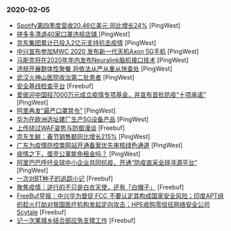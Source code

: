 ### 2020-02-05

* [Spotify第四季度营收20.46亿美元 同比增长24%](https://www.pingwest.com/w/204457) [PingWest]
* [拼多多清退40家口罩违规店铺 ](https://www.pingwest.com/w/204453) [PingWest]
* [京东集团累计已投入2亿元支持抗击疫情](https://www.pingwest.com/w/204447) [PingWest]
* [中兴宣布参加MWC 2020 发布新一代天机Axon 5G手机](https://www.pingwest.com/w/204444) [PingWest]
* [马斯克将在2020年年内发布Neuralink脑机接口技术](https://www.pingwest.com/w/204442) [PingWest]
* [违规开展群体性聚餐 将依法从严从重从快查处](https://www.pingwest.com/w/204440) [PingWest]
* [武汉火神山医院收治第二批患者](https://www.pingwest.com/w/204439) [PingWest]
* [安全基线检查平台](https://www.freebuf.com/sectool/225224.html) [Freebuf]
* [爱彼迎中国投7000万元成立疫情专项基金，并宣布首批防疫“十项承诺”](https://www.pingwest.com/w/204430) [PingWest]
* [阿里再发“最严口罩禁令”](https://www.pingwest.com/w/204426) [PingWest]
* [华为在欧洲选址建厂生产5G设备产品](https://www.pingwest.com/w/204421) [PingWest]
* [上传绕过WAF姿势与防御漫谈](https://www.freebuf.com/articles/web/226000.html) [Freebuf]
* [京东生鲜：春节销售额同比增长215%](https://www.pingwest.com/w/204417) [PingWest]
* [广东为疫情防控类网站开通备案优先审核绿色通道](https://www.pingwest.com/w/204413) [PingWest]
* [疫情之下，蛋壳公寓能免租金吗？](https://www.pingwest.com/a/204377) [PingWest]
* [阿里巴巴呼吁全球中小企业共同抗疫，开通“防疫直采全球寻源平台”](https://www.pingwest.com/w/204401) [PingWest]
* [一次对BT种子的追踪小记](https://www.freebuf.com/articles/network/226069.html) [Freebuf]
* [聚焦疫情｜逆行的不只是白衣天使，还有「白帽子」](https://www.freebuf.com/articles/neopoints/226341.html) [Freebuf]
* [FreeBuf早报｜中兴华为督促 FCC 不要认定其构成国家安全风险；印度APT组织趁火打劫对我国医疗机构发起定向攻击；HPE收购零信任网络安全公司Scytale](https://www.freebuf.com/news/226386.html) [Freebuf]
* [记一次某城乡结合部应急支撑工作](https://www.freebuf.com/articles/system/225822.html) [Freebuf]
